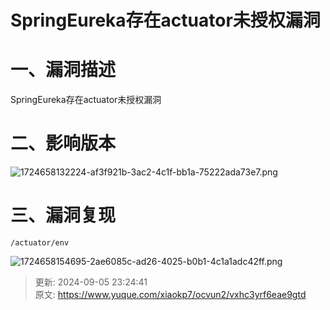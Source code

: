 # SpringEureka存在actuator未授权漏洞

# 一、漏洞描述
SpringEureka存在actuator未授权漏洞

# 二、影响版本
![1724658132224-af3f921b-3ac2-4c1f-bb1a-75222ada73e7.png](./img/dARwOcEzLZ2YhwMy/1724658132224-af3f921b-3ac2-4c1f-bb1a-75222ada73e7-850357.png)

# 三、漏洞复现
```plain
/actuator/env
```

![1724658154695-2ae6085c-ad26-4025-b0b1-4c1a1adc42ff.png](./img/dARwOcEzLZ2YhwMy/1724658154695-2ae6085c-ad26-4025-b0b1-4c1a1adc42ff-511519.png)



> 更新: 2024-09-05 23:24:41  
> 原文: <https://www.yuque.com/xiaokp7/ocvun2/vxhc3yrf6eae9gtd>